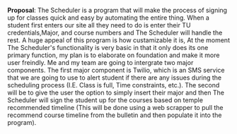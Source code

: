 **Proposal**: The Scheduler is a program that will make the process of signing up for classes quick and easy by automating the entire thing. When a student first enters our site all they need to do is enter their TU credentials,Major, and course numbers and The Scheduler will handle the rest. A huge appeal of this program is how custamizable it is, At the moment The Scheduler's functionality is very basic in that it only does its one primary function, my plan is to elaborate on foundation and make it more user freindly. Me and my team are going to intergrate two major components. The first major component is Twilio, which is an SMS service that we are going to use to alert student if there are any issues during the scheduling process (I.E. Class is full, Time constraints, etc.). The second will be to give the user the option to simply insert their major and then The Scheduler will sign the student up for the courses based on temple recommended timeline (This will be done using a web scrapper to pull the recommend course timeline from the bulletin and then populate it into the program).
